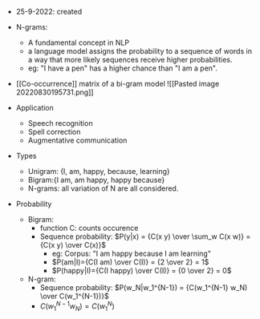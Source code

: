 - 25-9-2022: created

- N-grams: 
	- A fundamental concept in NLP
	- a language model assigns the probability to a sequence of words in a way that more likely sequences receive higher probabilities. 
	- eg: "I have a pen" has a higher chance than "I am a pen".

- [[Co-occurrence]] matrix of a bi-gram model
![[Pasted image 20220830195731.png]]

- Application
	- Speech recognition
	- Spell correction
	- Augmentative communication

- Types
	- Unigram: {I, am, happy, because, learning}
	- Bigram:{I am, am happy, happy because}
	- N-grams: all variation of N are all considered. 

- Probability
	- Bigram: 
		- function C: counts occurence
		- Sequence probability: $P(y|x) = {C(x y) \over \sum_w C(x w)} = {C(x y) \over C(x)}$
			- eg: Corpus: "I am happy because I am learning"
			- $P(am|I)={C(I am) \over C(I)} = {2 \over 2} = 1$
			- $P(happy|I)={C(I happy) \over C(I)} = {0 \over 2} = 0$
	- N-gram:
		- Sequence probability: $P(w_N|w_1^{N-1}) = {C(w_1^{N-1} w_N) \over C(w_1^{N-1})}$
		- $C(w_1^{N-1}w_N) = C(w_1^N)$

